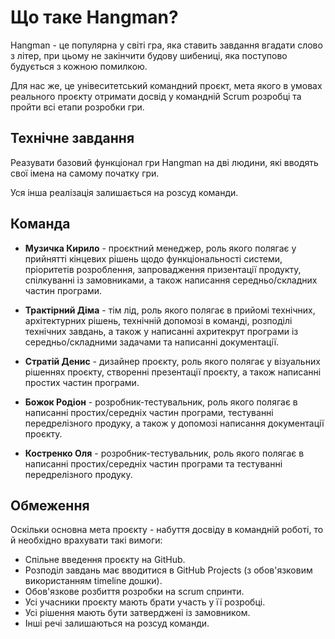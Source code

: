 # Що таке Hangman?

Hangman - це популярна у світі гра, яка ставить завдання вгадати слово з літер, при цьому не закінчити будову шибениці, яка поступово будується з кожною помилкою.

Для нас же, це унівеситетський командний проєкт, мета якого в умовах реального проєкту отримати досвід у командній Scrum розробці та пройти всі етапи розробки гри.

## Технічне завдання

Реазувати базовий функціонал гри Hangman на дві людини, які вводять свої імена на самому початку гри.

Уся інша реалізація залишається на розсуд команди.

## Команда

- **Музичка Кирило** - проєктний менеджер, роль якого полягає у прийнятті кінцевих рішень щодо функціональності системи, пріоритетів розроблення, запровадження призентації продукту, спілкуванні із замовниками, а також написання середньо/складних частин програми.

- **Трактірний Діма** - тім лід, роль якого полягає в прийомі технічних, архітектурних рішень, технічній допомозі в команді, розподілі технічних завдань, а також у написанні ахритекрут програми із середньо/складними задачами та написанні документації.

- **Стратій Денис** - дизайнер проєкту, роль якого полягає у візуальних рішеннях проєкту, створенні презентації проєкту, а також написанні простих частин програми.

- **Божок Родіон** - розробник-тестувальник, роль якого полягає в написанні простих/середніх частин програми, тестуванні передрелізного продуку, а також у допомозі написання документації проєкту.

- **Костренко Оля** - розробник-тестувальник, роль якого полягає в написанні простих/середніх частин програми та тестуванні передрелізного продуку.

## Обмеження

Оскільки основна мета проєкту - набуття досвіду в командній роботі, то й необхідно врахувати такі вимоги:

- Спільне введення проєкту на GitHub.
- Розподіл завдань має вводитися в GitHub Projects (з обов'язковим використанням timeline дошки).
- Обов'язкове розбиття розробки на scrum спринти.
- Усі учасники проєкту мають брати участь у її розробці.
- Усі рішення мають бути затверджені із замовником.
- Інші речі залишаються на розсуд команди.
